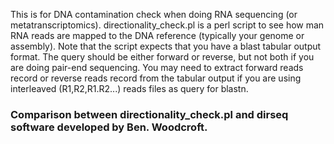 This is for DNA contamination check when doing RNA sequencing (or metatranscriptomics).
directionality_check.pl is a perl script to see how man RNA reads are mapped to the DNA reference (typically your genome or assembly). Note that the script expects that you have a blast tabular output format. The query should be either forward or reverse, but not both if you are doing pair-end sequencing. You may need to extract forward reads record or reverse reads record from the tabular output if you are using interleaved (R1,R2,R1.R2...) reads files as query for blastn.

### Comparison between directionality_check.pl and dirseq software developed by Ben. Woodcroft.

